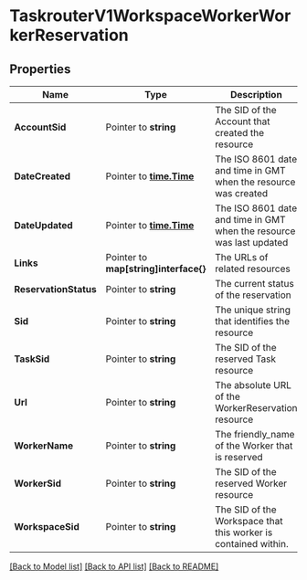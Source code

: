 # TaskrouterV1WorkspaceWorkerWorkerReservation

## Properties
Name | Type | Description | Notes
------------ | ------------- | ------------- | -------------
**AccountSid** | Pointer to **string** | The SID of the Account that created the resource |
**DateCreated** | Pointer to [**time.Time**](time.Time.md) | The ISO 8601 date and time in GMT when the resource was created |
**DateUpdated** | Pointer to [**time.Time**](time.Time.md) | The ISO 8601 date and time in GMT when the resource was last updated |
**Links** | Pointer to **map[string]interface{}** | The URLs of related resources |
**ReservationStatus** | Pointer to **string** | The current status of the reservation |
**Sid** | Pointer to **string** | The unique string that identifies the resource |
**TaskSid** | Pointer to **string** | The SID of the reserved Task resource |
**Url** | Pointer to **string** | The absolute URL of the WorkerReservation resource |
**WorkerName** | Pointer to **string** | The friendly_name of the Worker that is reserved |
**WorkerSid** | Pointer to **string** | The SID of the reserved Worker resource |
**WorkspaceSid** | Pointer to **string** | The SID of the Workspace that this worker is contained within. |

[[Back to Model list]](../README.md#documentation-for-models) [[Back to API list]](../README.md#documentation-for-api-endpoints) [[Back to README]](../README.md)


